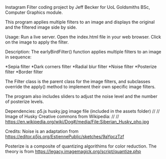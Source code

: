 Instagram Filter coding project by Jeff Becker for UoL Goldsmiths BSc, Computer Graphics module.

This program applies multiple filters to an image and displays the original and the filtered image side by side.

Usage:
Run a live server.
Open the index.html file in your web browser.
Click on the image to apply the filter.

Description:
The earlyBirdFilter() function applies multiple filters to an image in sequence:

*Sepia filter
*Dark corners filter
*Radial blur filter
*Noise filter
*Posterize filter
*Border filter

The Filter class is the parent class for the image filters, and subclasses override the apply() method to implement their own specific image filters.

The program also includes sliders to adjust the noise level and the number of posterize levels.

Dependencies:
p5.js
husky.jpg image file (included in the assets folder)
// // Image of Husky Creative commons from Wikipedia:
// // https://en.wikipedia.org/wiki/Dog#/media/File:Siberian_Husky_pho.jpg


Credits: Noise is an adaptation from https://editor.p5js.org/EstiennePublic/sketches/9aYpczTzf 

Posterize is a composite of quantizing algorithims for color reduction. The theory is from https://legacy.imagemagick.org/script/quantize.php